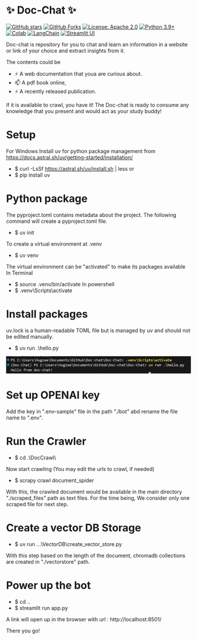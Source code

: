 #                                    ✨  Doc-Chat ✨

[![GitHub stars](https://img.shields.io/github/stars/thatgirlfrommoon/Doc-Chat?style=social)](https://github.com/thatgirlfrommoon/Doc-Chat/stargazers)
[![GitHub Forks](https://img.shields.io/github/forks/thatgirlfrommoon/Doc-Chat?style=social)](https://github.com/thatgirlfrommoon/Doc-Chat/forks)
[![License: Apache 2.0](https://img.shields.io/badge/License-Apache%202.0-yellow.svg)](https://opensource.org/license/apache-2-0)
[![Python 3.9+](https://img.shields.io/badge/python-3.9+-blue.svg)](https://www.python.org/downloads/)
[![Colab](https://colab.research.google.com/assets/colab-badge.svg)](https://colab.research.google.com/drive/1yrS2Kp-kprYWot_sEu7JeWMIRAei_vov?usp=sharing)
[![LangChain](https://img.shields.io/badge/LangChain-Open%20SourceFramework-5e9cff?logo=langchain&logoColor=white)](https://python.langchain.com/docs/introduction/)
[![Streamlit UI](https://static.streamlit.io/badges/streamlit_badge_black_red.svg)](https://streamlit.io/)



Doc-chat is repository for you to chat and learn an information in a website or link of your choice and extract insights from it.

The contents could be
- ⚡ A web documentation that youa are curious about.
- 📫 A pdf book online,
- ⚡ A recently released publication.

If it is available to crawl, you have it! The Doc-chat is ready to consume any knowledge that you present and would act as your study buddy!


# Setup

For Windows 
Install uv for python package management from https://docs.astral.sh/uv/getting-started/installation/
- $ curl -LsSf https://astral.sh/uv/install.sh | less
or 
- $ pip install uv


# Python package
The pyproject.toml contains metadata about the project. The following command will create a pyproject.toml file.
- $ uv init

To create a virtual environment at .venv
- $ uv venv

The virtual environment can be "activated" to make its packages available
In Terminal
- $ source .venv/bin/activate
In powershell
- $ .venv\Scripts\activate

# Install packages
uv.lock is a human-readable TOML file but is managed by uv and should not be edited manually.
- $ uv run .\hello.py

![alt text](./images/image.png)

# Set up OPENAI key
Add the key in ".env-sample" file in the path "./bot" abd rename the file name to ".env".

# Run the Crawler
- $ cd .\DocCrawl\  

Now start crawling (You may edit the urls to crawl, if needed) 
- $ scrapy crawl document_spider

With this, the crawled document would be available in the main directory "./scraped_files" path as text files.
For the time being, We consider only one scraped file for next step.

# Create a vector DB Storage
- $ uv run .\..\VectorDB\create_vector_store.py

With this step based on the length of the document, chromadb collections are created in "./vectorstore" path.


# Power up the bot
- $ cd ..
- $ streamlit run app.py


A link will open up in the browser with url : http://localhost:8501/ 

There you go!

